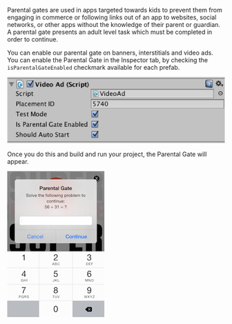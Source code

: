 Parental gates are used in apps targeted towards kids to prevent them from engaging in commerce or following links out of an app to websites, social networks, or other apps without the knowledge of their parent or guardian. A parental gate presents an adult level task which must be completed in order to continue.

You can enable our parental gate on banners, interstitials and video ads. You can enable the Parental Gate in the Inspector tab, by checking the `isParentalGateEnabled` checkmark available for each prefab.

![](img/sa_parentalgate.png "Parental gate in Inspector")

Once you do this and build and run your project, the Parental Gate will appear.

![](img/parental_gate.png "Parental Gate in Unity")
